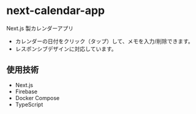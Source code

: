 # next-calendar-app
Next.js 製カレンダーアプリ

- カレンダーの日付をクリック（タップ）して、メモを入力/削除できます。
- レスポンシブデザインに対応しています。

## 使用技術
- Next.js
- Firebase
- Docker Compose
- TypeScript
